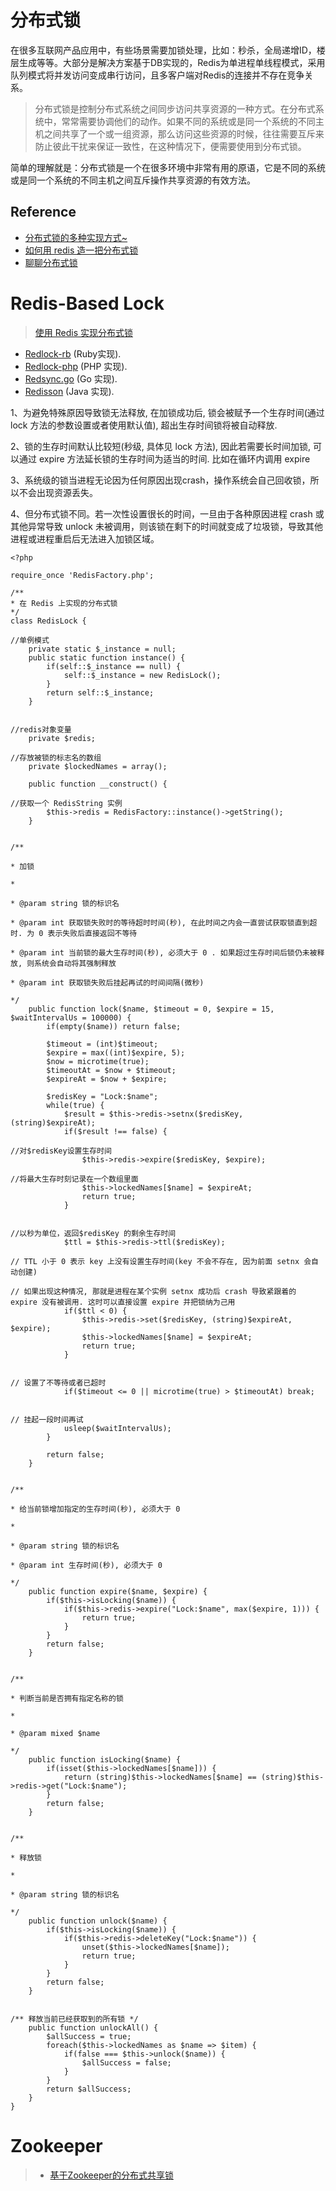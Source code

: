 # 分布式锁

在很多互联网产品应用中，有些场景需要加锁处理，比如：秒杀，全局递增ID，楼层生成等等。大部分是解决方案基于DB实现的，Redis为单进程单线程模式，采用队列模式将并发访问变成串行访问，且多客户端对Redis的连接并不存在竞争关系。

> 分布式锁是控制分布式系统之间同步访问共享资源的一种方式。在分布式系统中，常常需要协调他们的动作。如果不同的系统或是同一个系统的不同主机之间共享了一个或一组资源，那么访问这些资源的时候，往往需要互斥来防止彼此干扰来保证一致性，在这种情况下，便需要使用到分布式锁。

简单的理解就是：分布式锁是一个在很多环境中非常有用的原语，它是不同的系统或是同一个系统的不同主机之间互斥操作共享资源的有效方法。

## Reference
- [分布式锁的多种实现方式~ ](http://mp.weixin.qq.com/s?__biz=MzI3NzE0NjcwMg==&mid=2650120465&idx=1&sn=26fefc34e461dac09b87eb577ae064e2&chksm=f36bbc30c41c3526f22ecd2182850e9b0fb146050cef3e7a2940cbb711ddd55384111541697a&mpshare=1&scene=1&srcid=1108yFRXkT2iol2JKikclVWQ#rd)
- [如何用 redis 造一把分布式锁](http://sanyuesha.com/2016/08/20/distributed-lock-with-redis/)
- [聊聊分布式锁](http://mp.weixin.qq.com/s?__biz=MzIwNDU2MTI4NQ==&mid=2247483754&idx=1&sn=2164a80b98911f86dc8ffc9b112212ea&chksm=973f0f80a0488696ed9bd0c488c139780b7cf8aee8e40bf6667de463cdce2dc38e31b7a0122d#rd)

# Redis-Based Lock

> [使用 Redis 实现分布式锁](http://blog.jobbole.com/95211/)

- [Redlock-rb](https://github.com/antirez/redlock-rb) (Ruby实现).
- [Redlock-php](https://github.com/ronnylt/redlock-php) (PHP 实现).
- [Redsync.go](https://github.com/hjr265/redsync.go) (Go 实现).
- [Redisson](https://github.com/mrniko/redisson) (Java 实现).



1、为避免特殊原因导致锁无法释放, 在加锁成功后, 锁会被赋予一个生存时间(通过 lock 方法的参数设置或者使用默认值), 超出生存时间锁将被自动释放.

2、锁的生存时间默认比较短(秒级, 具体见 lock 方法), 因此若需要长时间加锁, 可以通过 expire 方法延长锁的生存时间为适当的时间. 比如在循环内调用 expire

3、系统级的锁当进程无论因为任何原因出现crash，操作系统会自己回收锁，所以不会出现资源丢失。

4、但分布式锁不同。若一次性设置很长的时间，一旦由于各种原因进程 crash 或其他异常导致 unlock 未被调用，则该锁在剩下的时间就变成了垃圾锁，导致其他进程或进程重启后无法进入加锁区域。

``` 
<?php
 
require_once 'RedisFactory.php';
 
/**
* 在 Redis 上实现的分布式锁
*/
class RedisLock {
    
//单例模式
    private static $_instance = null;
    public static function instance() {
        if(self::$_instance == null) {
            self::$_instance = new RedisLock();
        }
        return self::$_instance;
    }
 
    
//redis对象变量
    private $redis;
    
//存放被锁的标志名的数组
    private $lockedNames = array();
 
    public function __construct() {
        
//获取一个 RedisString 实例
        $this->redis = RedisFactory::instance()->getString();
    }
 
    
/** 
    
* 加锁
    
*
    
* @param string 锁的标识名
    
* @param int 获取锁失败时的等待超时时间(秒), 在此时间之内会一直尝试获取锁直到超时. 为 0 表示失败后直接返回不等待
    
* @param int 当前锁的最大生存时间(秒), 必须大于 0 . 如果超过生存时间后锁仍未被释放, 则系统会自动将其强制释放
    
* @param int 获取锁失败后挂起再试的时间间隔(微秒)
    
*/
    public function lock($name, $timeout = 0, $expire = 15, $waitIntervalUs = 100000) {
        if(empty($name)) return false;
 
        $timeout = (int)$timeout;
        $expire = max((int)$expire, 5);
        $now = microtime(true);
        $timeoutAt = $now + $timeout;
        $expireAt = $now + $expire;
 
        $redisKey = "Lock:$name";
        while(true) {
            $result = $this->redis->setnx($redisKey, (string)$expireAt);
            if($result !== false) {
                
//对$redisKey设置生存时间
                $this->redis->expire($redisKey, $expire);
                
//将最大生存时刻记录在一个数组里面
                $this->lockedNames[$name] = $expireAt;
                return true;
            }
 
            
//以秒为单位，返回$redisKey 的剩余生存时间
            $ttl = $this->redis->ttl($redisKey);
            
// TTL 小于 0 表示 key 上没有设置生存时间(key 不会不存在, 因为前面 setnx 会自动创建)
            
// 如果出现这种情况, 那就是进程在某个实例 setnx 成功后 crash 导致紧跟着的 expire 没有被调用. 这时可以直接设置 expire 并把锁纳为己用
            if($ttl < 0) {
                $this->redis->set($redisKey, (string)$expireAt, $expire);
                $this->lockedNames[$name] = $expireAt;
                return true;
            }
 
            
// 设置了不等待或者已超时
            if($timeout <= 0 || microtime(true) > $timeoutAt) break;
 
            
// 挂起一段时间再试
            usleep($waitIntervalUs);
        }
 
        return false;
    }
 
    
/**
    
* 给当前锁增加指定的生存时间(秒), 必须大于 0
    
*
    
* @param string 锁的标识名
    
* @param int 生存时间(秒), 必须大于 0
    
*/
    public function expire($name, $expire) {
        if($this->isLocking($name)) {
            if($this->redis->expire("Lock:$name", max($expire, 1))) {
                return true;
            }
        }
        return false;
    }
 
    
/**
    
* 判断当前是否拥有指定名称的锁
    
*
    
* @param mixed $name
    
*/
    public function isLocking($name) {
        if(isset($this->lockedNames[$name])) {
            return (string)$this->lockedNames[$name] == (string)$this->redis->get("Lock:$name");
        }
        return false;
    }
 
    
/**
    
* 释放锁
    
*
    
* @param string 锁的标识名
    
*/
    public function unlock($name) {
        if($this->isLocking($name)) {
            if($this->redis->deleteKey("Lock:$name")) {
                unset($this->lockedNames[$name]);
                return true;
            }
        }
        return false;
    }
 
    
/** 释放当前已经获取到的所有锁 */
    public function unlockAll() {
        $allSuccess = true;
        foreach($this->lockedNames as $name => $item) {
            if(false === $this->unlock($name)) {
                $allSuccess = false;
            }
        }
        return $allSuccess;
    }
}
```
# Zookeeper 
> - [基于Zookeeper的分布式共享锁](http://itindex.net/detail/53857-zookeeper-%E5%85%B1%E4%BA%AB)
